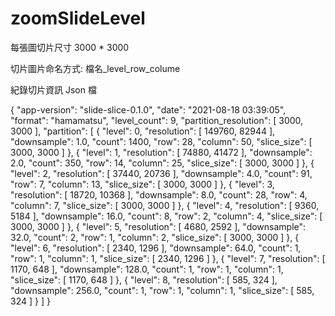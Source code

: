 # zoomSlideLevel

每張圖切片尺寸 3000 * 3000  

切片圖片命名方式: 檔名_level_row_colume  

紀錄切片資訊 Json 檔  

  {
      "app-version": "slide-slice-0.1.0",
      "date": "2021-08-18 03:39:05",
      "format": "hamamatsu",
      "level_count": 9,
      "partition_resolution": [
          3000,
          3000
      ],
      "partition": [
          {
              "level": 0,
              "resolution": [
                  149760,
                  82944
              ],
              "downsample": 1.0,
              "count": 1400,
              "row": 28,
              "column": 50,
              "slice_size": [
                  3000,
                  3000
              ]
          },
          {
              "level": 1,
              "resolution": [
                  74880,
                  41472
              ],
              "downsample": 2.0,
              "count": 350,
              "row": 14,
              "column": 25,
              "slice_size": [
                  3000,
                  3000
              ]
          },
          {
              "level": 2,
              "resolution": [
                  37440,
                  20736
              ],
              "downsample": 4.0,
              "count": 91,
              "row": 7,
              "column": 13,
              "slice_size": [
                  3000,
                  3000
              ]
          },
          {
              "level": 3,
              "resolution": [
                  18720,
                  10368
              ],
              "downsample": 8.0,
              "count": 28,
              "row": 4,
              "column": 7,
              "slice_size": [
                  3000,
                  3000
              ]
          },
          {
              "level": 4,
              "resolution": [
                  9360,
                  5184
              ],
              "downsample": 16.0,
              "count": 8,
              "row": 2,
              "column": 4,
              "slice_size": [
                  3000,
                  3000
              ]
          },
          {
              "level": 5,
              "resolution": [
                  4680,
                  2592
              ],
              "downsample": 32.0,
              "count": 2,
              "row": 1,
              "column": 2,
              "slice_size": [
                  3000,
                  3000
              ]
          },
          {
              "level": 6,
              "resolution": [
                  2340,
                  1296
              ],
              "downsample": 64.0,
              "count": 1,
              "row": 1,
              "column": 1,
              "slice_size": [
                  2340,
                  1296
              ]
          },
          {
              "level": 7,
              "resolution": [
                  1170,
                  648
              ],
              "downsample": 128.0,
              "count": 1,
              "row": 1,
              "column": 1,
              "slice_size": [
                  1170,
                  648
              ]
          },
          {
              "level": 8,
              "resolution": [
                  585,
                  324
              ],
              "downsample": 256.0,
              "count": 1,
              "row": 1,
              "column": 1,
              "slice_size": [
                  585,
                  324
              ]
          }
      ]
  }
